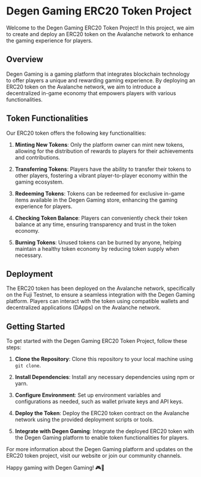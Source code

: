 # Degen Gaming ERC20 Token Project

Welcome to the Degen Gaming ERC20 Token Project! In this project, we aim to create and deploy an ERC20 token on the Avalanche network to enhance the gaming experience for players.

## Overview

Degen Gaming is a gaming platform that integrates blockchain technology to offer players a unique and rewarding gaming experience. By deploying an ERC20 token on the Avalanche network, we aim to introduce a decentralized in-game economy that empowers players with various functionalities.

## Token Functionalities

Our ERC20 token offers the following key functionalities:

1. **Minting New Tokens**: Only the platform owner can mint new tokens, allowing for the distribution of rewards to players for their achievements and contributions.

2. **Transferring Tokens**: Players have the ability to transfer their tokens to other players, fostering a vibrant player-to-player economy within the gaming ecosystem.

3. **Redeeming Tokens**: Tokens can be redeemed for exclusive in-game items available in the Degen Gaming store, enhancing the gaming experience for players.

4. **Checking Token Balance**: Players can conveniently check their token balance at any time, ensuring transparency and trust in the token economy.

5. **Burning Tokens**: Unused tokens can be burned by anyone, helping maintain a healthy token economy by reducing token supply when necessary.

## Deployment

The ERC20 token has been deployed on the Avalanche network, specifically on the Fuji Testnet, to ensure a seamless integration with the Degen Gaming platform. Players can interact with the token using compatible wallets and decentralized applications (DApps) on the Avalanche network.

## Getting Started

To get started with the Degen Gaming ERC20 Token Project, follow these steps:

1. **Clone the Repository**: Clone this repository to your local machine using `git clone`.

2. **Install Dependencies**: Install any necessary dependencies using npm or yarn.

3. **Configure Environment**: Set up environment variables and configurations as needed, such as wallet private keys and API keys.

4. **Deploy the Token**: Deploy the ERC20 token contract on the Avalanche network using the provided deployment scripts or tools.

5. **Integrate with Degen Gaming**: Integrate the deployed ERC20 token with the Degen Gaming platform to enable token functionalities for players.


For more information about the Degen Gaming platform and updates on the ERC20 token project, visit our website or join our community channels.

Happy gaming with Degen Gaming! 🎮🚀
